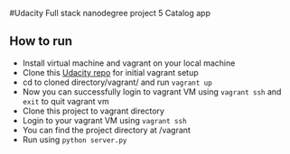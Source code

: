 #Udacity Full stack nanodegree project 5 Catalog app


## How to run

  * Install virtual machine and vagrant on your local machine
  * Clone this [Udacity repo](https://github.com/udacity/fullstack-nanodegree-vm) for initial vagrant setup
  * cd to cloned directory/vagrant/ and run `vagrant up`
  * Now you can successfully login to vagrant VM using `vagrant ssh` and `exit` to quit vagrant vm
  * Clone this project to vagrant directory
  * Login to your vagrant VM using `vagrant ssh`
  * You can find the project directory at /vagrant
  * Run using `python server.py`
